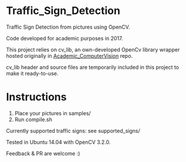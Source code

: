 # Traffic_Sign_Detection
Traffic Sign Detection from pictures using OpenCV.

Code developed for academic purposes in 2017.

This project relies on cv_lib, an own-developed OpenCv library wrapper hosted originally in [Academic_ComputerVision](https://github.com/eduherminio/Academic_ComputerVision) repo.

cv_lib header and source files are temporarily included in this project to make it ready-to-use.

# Instructions
1.  Place your pictures in samples/
2.  Run compile.sh

Currently supported traffic signs: see supported_signs/

Tested in Ubuntu 14.04 with OpenCV 3.2.0.

Feedback & PR are welcome :)
